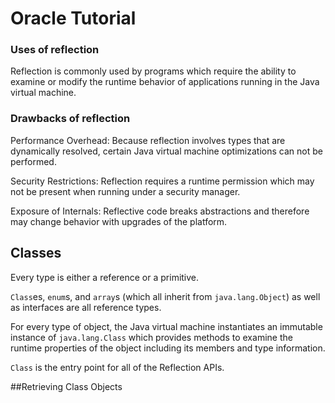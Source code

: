 # Oracle Tutorial

### Uses of reflection
Reflection is commonly used by programs which require the ability to examine or modify the runtime behavior of applications running in the Java virtual machine.

### Drawbacks of reflection
Performance Overhead: Because reflection involves types that are dynamically resolved, certain Java virtual machine optimizations can not be performed.

Security Restrictions: Reflection requires a runtime permission which may not be present when running under a security manager.

Exposure of Internals: Reflective code breaks abstractions and therefore may change behavior with upgrades of the platform.

## Classes
Every type is either a reference or a primitive.

`Class`es, `enum`s, and `array`s (which all inherit from `java.lang.Object`) as well as interfaces are all reference types.

For every type of object, the Java virtual machine instantiates an immutable instance of `java.lang.Class` which provides methods to examine the runtime properties of the object including its members and type information.

`Class` is the entry point for all of the Reflection APIs. 

##Retrieving Class Objects

